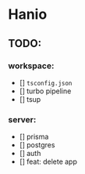 # Hanio

## TODO:

### workspace:

- [] `tsconfig.json`
- [] turbo pipeline
- [] tsup

### server:

- [] prisma
- [] postgres
- [] auth
- [] feat: delete app
